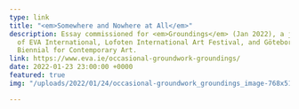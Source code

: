 ```yaml
---
type: link
title: "<em>Somewhere and Nowhere at All</em>"
description: Essay commissioned for <em>Groundings</em> (Jan 2022), a joint project
  of EVA International, Lofoten International Art Festival, and Göteborg International
  Biennial for Contemporary Art.
link: https://www.eva.ie/occasional-groundwork-groundings/
date: 2022-01-23 23:00:00 +0000
featured: true
img: "/uploads/2022/01/24/occasional-groundwork_groundings_image-768x512.jpeg"

---
```

